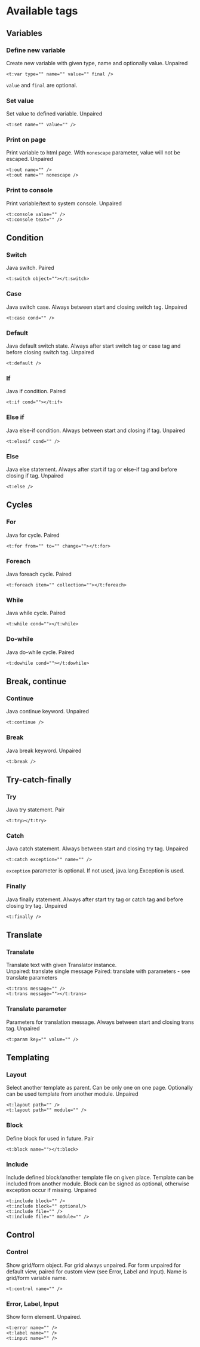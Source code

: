 # Available tags

## Variables

### Define new variable

Create new variable with given type, name and optionally value. Unpaired

```
<t:var type="" name="" value="" final />
```
`value` and `final` are optional.

### Set value

Set value to defined variable. Unpaired

```
<t:set name="" value="" />
```

### Print on page

Print variable to html page. With `nonescape` parameter, value will not be escaped. Unpaired

```
<t:out name="" />
<t:out name="" nonescape />
```

### Print to console

Print variable/text to system console. Unpaired

```
<t:console value="" />
<t:console text="" />
```

## Condition

### Switch

Java switch. Paired

```
<t:switch object=""></t:switch>
```

### Case

Java switch case. Always between start and closing switch tag. Unpaired

```
<t:case cond="" />
```

### Default

Java default switch state. Always after start switch tag or case tag and before closing switch tag. Unpaired

```
<t:default />
```

### If

Java if condition. Paired

```
<t:if cond=""></t:if>
```

### Else if

Java else-if condition. Always between start and closing if tag. Unpaired

```
<t:elseif cond="" />
```

### Else

Java else statement. Always after start if tag or else-if tag and before closing if tag. Unpaired

```
<t:else />
```

## Cycles

### For

Java for cycle. Paired

```
<t:for from="" to="" change=""></t:for>
```

### Foreach

Java foreach cycle. Paired

```
<t:foreach item="" collection=""></t:foreach>
```

### While

Java while cycle. Paired

```
<t:while cond=""></t:while>
```

### Do-while

Java do-while cycle. Paired

```
<t:dowhile cond=""></t:dowhile>
```

## Break, continue

### Continue

Java continue keyword. Unpaired

```
<t:continue />
```

### Break

Java break keyword. Unpaired

```
<t:break />
```

## Try-catch-finally

### Try

Java try statement. Pair

```
<t:try></t:try>
```

### Catch

Java catch statement. Always between start and closing try tag. Unpaired

```
<t:catch exception="" name="" />
```
`exception` parameter is optional. If not used, java.lang.Exception is used.

### Finally

Java finally statement. Always after start try tag or catch tag and before closing try tag. Unpaired

```
<t:finally />
```

## Translate

### Translate

Translate text with given Translator instance.<br>
Unpaired: translate single message
Paired: translate with parameters - see translate parameters

```
<t:trans message="" />
<t:trans message=""></t:trans>
```

### Translate parameter

Parameters for translation message. Always between start and closing trans tag. Unpaired

```
<t:param key="" value="" />
```

## Templating

### Layout

Select another template as parent. Can be only one on one page. Optionally can be used template from another module. Unpaired

```
<t:layout path="" />
<t:layout path="" module="" />
```

### Block

Define block for used in future. Pair

```
<t:block name=""></t:block>
```

### Include

Include defined block/another template file on given place. Template can be included from another module. Block can be signed as optional, otherwise exception occur if missing. Unpaired

```
<t:include block="" />
<t:include block="" optional/>
<t:include file="" />
<t:include file="" module="" />
```

## Control

### Control

Show grid/form object. For grid always unpaired. For form unpaired for default view, paired for custom view (see Error, Label and Input). Name is grid/form variable name.

```
<t:control name="" />
```

### Error, Label, Input

Show form element. Unpaired.

```
<t:error name="" />
<t:label name="" />
<t:input name="" />
```